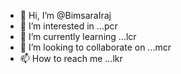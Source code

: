 - 👋 Hi, I’m @BimsaraIraj
- 👀 I’m interested in ...pcr
- 🌱 I’m currently learning ...lcr
- 💞️ I’m looking to collaborate on ...mcr
- 📫 How to reach me ...lkr

<!---
BimsaraIraj/BimsaraIraj is a ✨ special ✨ repository because its `README.md` (this file) appears on your GitHub profile.
You can click the Preview link to take a look at your changes.
--->
